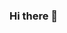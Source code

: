### Hi there 👋

<!--
**EbriamaJ/EbriamaJ** is a ✨ _special_ ✨ repository because its `README.md` (this file) appears on your GitHub profile.

Here are some ideas to get you started:

- 🔭 I’m currently working on ... Cyber Security Pathway
- 🌱 I’m currently learning ... How to set up a digital portfolio 
- 👯 I’m looking to collaborate on ... Anything related to basketball
- 🤔 I’m looking for help with ... Getting a good sleep schedule
- 💬 Ask me about ... Anything related to Personal Computers
- 📫 How to reach me: ... jawebriama@gmail.com
- 😄 Pronouns: ... He/Him
- ⚡ Fun fact: ... I am 13 in the 9th grade
-->
